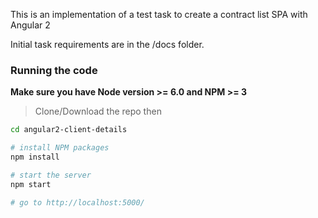 This is an implementation of a test task to create a contract list SPA with Angular 2

Initial task requirements are in the /docs folder. 

### Running the code
**Make sure you have Node version >= 6.0 and NPM >= 3**
> Clone/Download the repo then

```bash
cd angular2-client-details

# install NPM packages
npm install

# start the server
npm start

# go to http://localhost:5000/
```
